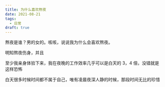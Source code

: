 ```yaml
---
title: 为什么喜欢熬夜
date: 2021-08-21
tags:
  - 日常
draft: true
---
```


熬夜是谁？男的女的。咳咳，说说我为什么会喜欢熬夜。

明知熬夜伤身，并且

至少我亲身体验下来，我在夜晚的工作效率几乎可以是白天的 3，4 倍，没错就是这样恐怖

白天很多时候时间都不属于自己，唯有凌晨夜深人静的时候，那段时间无比的珍惜
